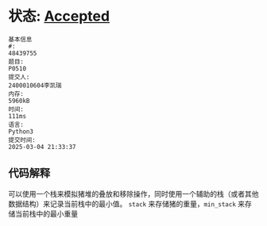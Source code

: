 # 状态: [Accepted](http://dsbpython.openjudge.cn/dspythonbook/solution/48439755/)
```
基本信息
#:
48439755
题目:
P0510
提交人:
2400010604李凯瑞
内存:
5960kB
时间:
111ms
语言:
Python3
提交时间:
2025-03-04 21:33:37
```

## 代码解释
可以使用一个栈来模拟猪堆的叠放和移除操作，同时使用一个辅助的栈（或者其他数据结构）来记录当前栈中的最小值。
 `stack` 来存储猪的重量，`min_stack` 来存储当前栈中的最小重量